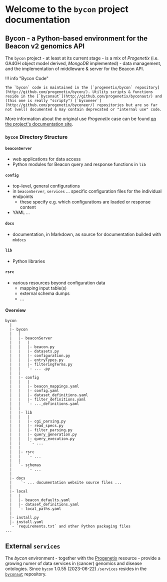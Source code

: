 # Welcome to the `bycon` project documentation

## Bycon - a Python-based environment for the Beacon v2 genomics API

The `bycon` project - at least at its current stage - is a mix of _Progenetix_ (i.e. GA4GH object model derived, _MongoDB_ implemented) - data management, and the implementation of middleware & server for the Beacon API.

!!! info "Bycon Code"

    The `bycon` code is maintained in the [`progenetix/bycon` repository](http://github.com/progenetix/bycon/). Utility scripts & functions reside in the [`byconaut`](http://github.com/progenetix/byconaut/) and (this one is really "scripty") [`byconeer`](http://github.com/progenetix/byconeer/) repositories but are so far not (well) documented & may contain deprecated or "internal use" code.

More information about the original use _Progenetix_ case can be found [on the project's documentation site](https://docs.progenetix.org/).

### `bycon` Directory Structure

#### `beaconServer`

* web applications for data access
* Python modules for Beacon query and response functions in `lib`

#### `config`

* top-level, general configurations
* in `beaconServer`, `services` ... specific configuration files for the
individual endpoints
  - these specify e.g. which configurations are loaded or response content
* YAML ...

#### `docs`

* documentation, in Markdown, as source for documentation builded with `mkdocs`

#### `lib`

* Python libraries

#### `rsrc`

* various resources beyond configuration data
    - mapping input table(s)
    - external schema dumps
    - ...


#### Overview

```
bycon
  |
  |- bycon
  |   |
  |   |- beaconServer
  |   |   |
  |   |   |- beacon.py
  |   |   |- datasets.py
  |   |   |- configuration.py
  |   |   |- entryTypes.py
  |   |   |- filteringTerms.py
  |   |   `- ... .py
  |   |
  |   |- config
  |   |   |
  |   |   |- beacon_mappings.yaml
  |   |   |- config.yaml
  |   |   |- dataset_definitions.yaml
  |   |   |- filter_definitions.yaml
  |   |   `- ..._definitions.yaml
  |   |
  |   |- lib
  |   |   |
  |   |   |- cgi_parsing.py
  |   |   |- read_specs.py
  |   |   |- filter_parsing.py
  |   |   |- query_generation.py
  |   |   |- query_execution.py
  |   |    `- ...
  |   |
  |   |- rsrc
  |   |   `- ...
  |   |
  |   `- schemas
  |       `- ...
  |
  |- docs
  |    `- ... documentation website source files ...
  |
  |- local
  |   |
  |   |- beacon_defaults.yaml
  |   |- dataset_definitions.yaml
  |   `- local_paths.yaml
  |
  |- install.py
  |- install.yaml
  `- `requirements.txt` and other Python packaging files
...
```

## External `services`

The _bycon_ environment - together with the [Progenetix](http://progenetix.org)
resource - provide a growing numer of data services in (cancer) genomics and
disease ontologies. Since `bycon` 1.0.55 (2023-06-22) `/services` resides in the
[`byconaut`](http://github.com/progenetix/byconaut/) repository.
